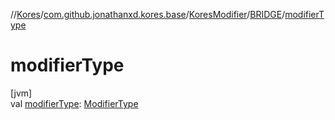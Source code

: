 //[Kores](../../../../index.md)/[com.github.jonathanxd.kores.base](../../index.md)/[KoresModifier](../index.md)/[BRIDGE](index.md)/[modifierType](modifier-type.md)

# modifierType

[jvm]\
val [modifierType](modifier-type.md): [ModifierType](../../-modifier-type/index.md)
